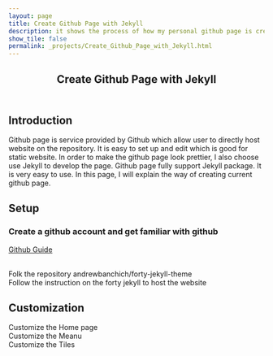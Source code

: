 ```yaml
---
layout: page
title: Create Github Page with Jekyll
description: it shows the process of how my personal github page is created and modified using jekyll and github
show_tile: false
permalink: _projects/Create_Github_Page_with_Jekyll.html
---
```

<!-- Main -->
<div id="main" class="alt">
<!-- One -->
    <section id="one">
	    <div class="inner">
		   <header class="major">
			   <h1>Create Github Page with Jekyll</h1>
		   </header>
            <h2>Introduction</h2>
            <p>
            Github page is service provided by Github which allow user to directly host website on the repository. It is easy to set up and edit which is good for static website. In order to make the github page look prettier, I also choose use Jekyll to develop the page. Github page fully support Jekyll package. It is very easy to use. In this page, I will explain the way of creating current github page.
            </p>
            <h2>Setup</h2>
            <h3>Create a github account and get familiar with github</h3>
            <p><a href="https://guides.github.com/activities/hello-world/">
            Github Guide
            </a>
            </p>
            <br/>
            Folk the repository andrewbanchich/forty-jekyll-theme
            <br/>
            Follow the instruction on the forty jekyll to host the website
            <br/>
            </p>
            <h2>Customization</h2>
            <p>
            Customize the Home page
            <br/>
            Customize the Meanu
            <br/>
            Customize the Tiles
            </p>           
        </div>
    </section>
</div>





